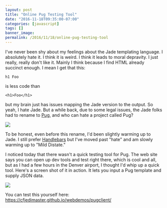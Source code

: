 ```yaml
---
layout: post
title: "Online Pug Testing Tool"
date: "2016-11-18T09:35:00-07:00"
categories: [javascript]
tags: []
banner_image: 
permalink: /2016/11/18/online-pug-testing-tool
---
```


I've never been shy about my feelings about the Jade templating language. I absolutely hate it. I think it is weird. I think it leads to moral depravity. I just really, really don't like it. Mainly I think because I find HTML already succinct enough. I mean I get that this:

	h1 Foo

is less code than

	<h1>Foo</h1>

but my brain just has issues mapping the Jade version to the output. So yeah, I hate Jade. But a while back, due to some legal issues, the Jade folks had to rename to [Pug](https://pugjs.org), and who can hate a project called Pug?

<img src="https://static.raymondcamden.com/images/2016/11/pug.png">

To be honest, even before this rename, I'd been slightly warming up to Jade. I still prefer [Handlebars](http://handlebarsjs.com/) but I've moved past "hate" and am slowly warming up to "Mild Distate." 

I noticed today that there wasn't a quick testing tool for Pug. The web site says you can open up dev tools and test right there, which is cool and all, but as I had a few hours in the Denver airport, I thought I'd whip up a quick tool. Here's a screen shot of it in action. It lets you input a Pug template and supply JSON data.

<img src="https://static.raymondcamden.com/images/2016/11/pug2.png">

You can test this yourself here: <https://cfjedimaster.github.io/webdemos/pugclient/>